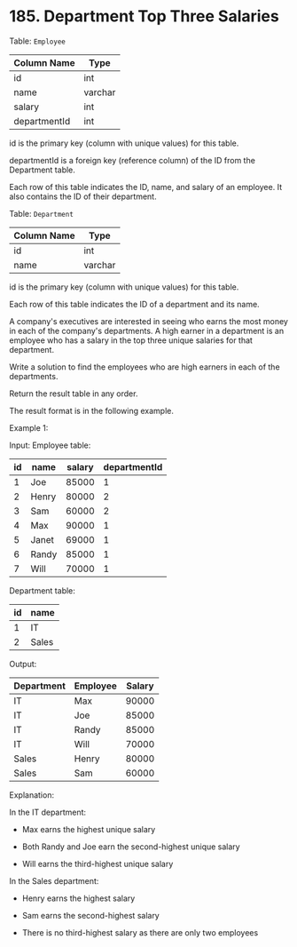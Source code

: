 # 185. Department Top Three Salaries

Table: ```Employee```


| Column Name  | Type    |
|--------------|---------|
| id           | int     |
| name         | varchar |
| salary       | int     |
| departmentId | int     |

id is the primary key (column with unique values) for this table.

departmentId is a foreign key (reference column) of the ID from the Department table.

Each row of this table indicates the ID, name, and salary of an employee. It also contains the ID of their department.
 

Table: ```Department```


| Column Name | Type    |
|-------------|---------|
| id          | int     |
| name        | varchar |

id is the primary key (column with unique values) for this table.

Each row of this table indicates the ID of a department and its name.
 

A company's executives are interested in seeing who earns the most money in each of the company's departments. A high earner in a department is an employee who has a salary in the top three unique salaries for that department.

Write a solution to find the employees who are high earners in each of the departments.

Return the result table in any order.

The result format is in the following example.

 

Example 1:

Input: 
Employee table:

| id | name  | salary | departmentId |
|----|-------|--------|--------------|
| 1  | Joe   | 85000  | 1            |
| 2  | Henry | 80000  | 2            |
| 3  | Sam   | 60000  | 2            |
| 4  | Max   | 90000  | 1            |
| 5  | Janet | 69000  | 1            |
| 6  | Randy | 85000  | 1            |
| 7  | Will  | 70000  | 1            |

Department table:

| id | name  |
|----|-------|
| 1  | IT    |
| 2  | Sales |

Output: 

| Department | Employee | Salary |
|------------|----------|--------|
| IT         | Max      | 90000  |
| IT         | Joe      | 85000  |
| IT         | Randy    | 85000  |
| IT         | Will     | 70000  |
| Sales      | Henry    | 80000  |
| Sales      | Sam      | 60000  |

Explanation: 

In the IT department:

- Max earns the highest unique salary
  
- Both Randy and Joe earn the second-highest unique salary

- Will earns the third-highest unique salary

In the Sales department:

- Henry earns the highest salary
  
- Sam earns the second-highest salary
  
- There is no third-highest salary as there are only two employees
